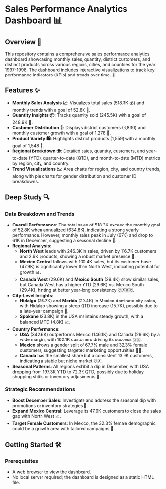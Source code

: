 # Sales Performance Analytics Dashboard 📊

## Overview 🌟
This repository contains a comprehensive sales performance analytics dashboard showcasing monthly sales, quantity, district customers, and distinct products across various regions, cities, and countries for the year 1997-1998. The dashboard includes interactive visualizations to track key performance indicators (KPIs) and trends over time. 🎯

## Features ✨
- **Monthly Sales Analysis 📈**: Visualizes total sales (518.3K 💰) and monthly trends with a goal of 52.8K 🎯.
- **Quantity Insights 📦**: Tracks quantity sold (245.5K) with a goal of 248.9K 🎯.
- **Customer Distribution 👥**: Displays district customers (6,830) and monthly customer growth with a goal of 1,278 🎯.
- **Product Variety 🛍️**: Highlights distinct products (1,559) with a monthly goal of 1,548 🎯.
- **Regional Breakdown 🌍**: Detailed sales, quantity, customers, and year-to-date (YTD), quarter-to-date (QTD), and month-to-date (MTD) metrics by region, city, and country.
- **Trend Visualizations 📉**: Area charts for region, city, and country trends, along with pie charts for gender distribution and customer ID breakdowns.

## Deep Study 🔍
### Data Breakdown and Trends
- **Overall Performance**: The total sales of 518.3K exceed the monthly goal of 52.8K when annualized (634.8K), indicating a strong yearly performance. However, monthly sales peak in July (67K) and drop to 61K in December, suggesting a seasonal decline 📅.
- **Regional Analysis**: 
  - **North West** leads with 246.3K in sales, driven by 116.7K customers and 2.6K products, showing a robust market presence 🌄.
  - **Mexico Central** follows with 100.4K sales, but its customer base (47.9K) is significantly lower than North West, indicating potential for growth 📊.
  - **Canada West** (29.6K) and **Mexico South** (29.4K) show similar sales, but Canada West has a higher YTD (29.6K) vs. Mexico South (29.4K), hinting at better year-long consistency 🇨🇦🇲🇽.
- **City-Level Insights**: 
  - **Hidalgo** (35.7K) and **Merida** (29.4K) in Mexico dominate city sales, with Hidalgo showing a steep QTD increase (15.7K), possibly due to a late-year campaign 📍.
  - **Spokane** (23.8K) in the USA maintains steady growth, with a balanced MTD (4.8K) 📈.
- **Country Performance**: 
  - **USA** (342.6K) outperforms Mexico (146.1K) and Canada (29.6K) by a wide margin, with 162.1K customers driving its success 🇺🇸.
  - **Mexico** shows a gender split of 67.7% male and 32.3% female customers, suggesting targeted marketing opportunities 👨‍👩.
  - **Canada** has the smallest share but a consistent 13.9K customers, indicating a stable but niche market 🇨🇦.
- **Seasonal Patterns**: All regions exhibit a dip in December, with USA dropping from 197.3K YTD to 72.3K QTD, possibly due to holiday shopping shifts or inventory adjustments 🎄.

### Strategic Recommendations
- **Boost December Sales**: Investigate and address the seasonal dip with promotions or inventory strategies 🚀.
- **Expand Mexico Central**: Leverage its 47.9K customers to close the sales gap with North West 📈.
- **Target Female Customers**: In Mexico, the 32.3% female demographic could be a growth area with tailored campaigns 👩.

## Getting Started 🛠️
### Prerequisites
- A web browser to view the dashboard.
- No local server required; the dashboard is designed as a static HTML file.

